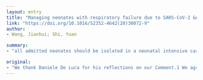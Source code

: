 ```yaml
---
layout: entry
title: "Managing neonates with respiratory failure due to SARS-CoV-2 &#x2013; Authors' reply"
link: "https://doi.org/10.1016/S2352-4642(20)30072-9"
author:
- Wang, Jianhui; Shi, Yuan

summary:
- "all admitted neonates should be isolated in a neonatal intensive care unit. All high-risk patients should receive a nucleic acid test for SARS-CoV-2. Admitting all neonates with COVID-19 to the NICU could ensure availability of close monitoring and necessary interventions. Each clinical setting should consider its bed surge capacity in case of a COV-19 outbreak and adopt a flexible and variable approach to admitting patients."

original:
- "We thank Daniele De Luca for his reflections on our Comment.1 We agree that testing all admitted neonates for severe acute respiratory syndrome coronavirus 2 (SARS-CoV-2) is not necessary. We recommended screening all newly admitted infants at high risk of coronavirus disease 2019 (COVID-19) on the basis of their family history. Only high-risk patients should receive a nucleic acid test for SARS-CoV-2. However, all high-risk neonates should be isolated in a single room, preferably in a neonatal intensive care unit (NICU). Based on existing experience, some patients initially present with mild flu-like symptoms but rapidly develop respiratory distress and multiple organ failure. Admitting all neonates with COVID-19 to the NICU could ensure the availability of close monitoring and necessary interventions.2 However, each clinical setting should consider its bed surge capacity in case of a COVID-19 outbreak and adopt a flexible and variable approach to admitting patients. We recommend an individualised treatment strategy in the management of patients with COVID-19. The pathological findings from a patient who died from COVID-19 are consistent with the histological rationale for neonatal acute respiratory distress syndrome (ARDS),3 , 4 indicating the probability of secondary impairment of surfactant function and pulmonary hypertension in the case of severe neonatal COVID-19. Therefore, surfactant administration and inhaled nitric oxide are expected to be effective in infants with severe COVID-19. We agree with the recommendation that a physiology-based ventilation method should be used and that extracorporeal life support should only be provided as a rescue approach."
---
```


